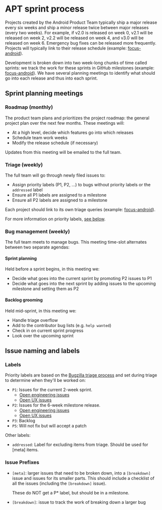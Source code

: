 # APT sprint process
Projects created by the Android Product Team typically ship a major release every six weeks and ship a minor release twice between major releases (every two weeks). For example, if v2.0 is released on week 0, v2.1 will be released on week 2, v2.2 will be released on week 4, and v3.0 will be released on week 6. Emergency bug fixes can be released more frequently. Projects will typically link to their release schedule (example: [focus-android](https://wiki.mozilla.org/Mobile/Focus/Android/Train_Schedule)).

Development is broken down into two week-long chunks of time called sprints: we track the work for these sprints in GitHub milestones (example: [focus-android][milestone example]). We have several planning meetings to identify what should go into each release and thus into each sprint.

## Sprint planning meetings
### Roadmap (monthly)
The product team plans and prioritizes the project roadmap: the general project plan over the next few months. These meetings will:
- At a high level, decide which features go into which releases
- Schedule team work weeks
- Modify the release schedule (if necessary)

Updates from this meeting will be emailed to the full team.

### Triage (weekly)
The full team will go through newly filed issues to:
- Assign priority labels (P1, P2, ...) to bugs without priority labels or the `addressed` label
- Ensure all P1 labels are assigned to a milestone
- Ensure all P2 labels are assigned to a milestone

Each project should link to its own triage queries (example: [focus-android](https://github.com/mozilla-mobile/focus-android/issues?q=is%3Aissue+is%3Aopen+-label%3AP1+-label%3AP2+-label%3AP3+-label%3AP4+-label%3AP5+-label%3Aaddressed+-label%3Ablocked+sort%3Aupdated-desc+no%3Amilestone)).

For more information on priority labels, [see below](#issue-naming-and-labels).

### Bug management (weekly)
The full team meets to manage bugs. This meeting time-slot alternates between two separate agendas:

#### Sprint planning
Held before a sprint begins, in this meeting we:
- Decide what goes into the current sprint by promoting P2 issues to P1
- Decide what goes into the next sprint by adding issues to the upcoming milestone and setting them as P2

#### Backlog grooming
Held mid-sprint, in this meeting we:
- Handle triage overflow
- Add to the contributor bug lists (e.g. `help wanted`)
- Check in on current sprint progress
- Look over the upcoming sprint

## Issue naming and labels

### Labels
Priority labels are based on the [Bugzilla triage process][triage priority] and set during triage to determine when they'll be worked on:
* `P1`: Issues for the current 2-week sprint.
  * [Open engineering issues](https://github.com/mozilla-mobile/focus-android/issues?utf8=%E2%9C%93&q=is%3Aissue%20is%3Aopen%20label%3AP1%20NOT%20%5Bux%5D%20in%3Atitle%20)
  * [Open UX issues](https://github.com/mozilla-mobile/focus-android/issues?utf8=%E2%9C%93&q=is%3Aissue%20is%3Aopen%20label%3AP1%20ux%20in%3Atitle%20)
* `P2`: Issues for the 6-week milestone release.
  * [Open engineering issues](https://github.com/mozilla-mobile/focus-android/issues?utf8=%E2%9C%93&q=is%3Aissue%20is%3Aopen%20label%3AP2%20NOT%20%5Bux%5D%20in%3Atitle%20)
  * [Open UX issues](https://github.com/mozilla-mobile/focus-android/issues?utf8=%E2%9C%93&q=is%3Aissue%20is%3Aopen%20label%3AP2%20ux%20in%3Atitle%20)
* `P3`: Backlog
* `P5`: Will not fix but will accept a patch

Other labels:
* `addressed`: Label for excluding items from triage. Should be used for [meta] items.

### Issue Prefixes
* `[meta]`: larger issues that need to be broken down, into a `[breakdown]` issue and issues for its smaller parts. This should include a checklist of all the issues (including the `[breakdown]` issue).

    These do NOT get a P* label, but should be in a milestone.
* `[breakdown]`: issue to track the work of breaking down a larger bug

[triage priority]: https://wiki.mozilla.org/Bugmasters/Process/Triage#Weekly_or_More_Frequently_.28depending_on_the_component.29
[milestone example]: https://github.com/mozilla-mobile/focus-android/milestone/30?closed=1
